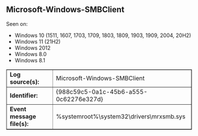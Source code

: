 ## Microsoft-Windows-SMBClient

Seen on:
* Windows 10 (1511, 1607, 1703, 1709, 1803, 1809, 1903, 1909, 2004, 20H2)
* Windows 11 (21H2)
* Windows 2012
* Windows 8.0
* Windows 8.1

<table border="1" class="docutils">
  <tbody>
    <tr>
      <td><b>Log source(s):</b></td>
      <td>Microsoft-Windows-SMBClient</td>
    </tr>
    <tr>
      <td><b>Identifier:</b></td>
      <td>{988c59c5-0a1c-45b6-a555-0c62276e327d}</td>
    </tr>
    <tr>
      <td><b>Event message file(s):</b></td>
      <td>%systemroot%\system32\drivers\mrxsmb.sys</td>
    </tr>
  </tbody>
</table>

&nbsp;

